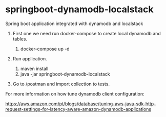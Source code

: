 # springboot-dynamodb-localstack
Spring boot application integrated with dynamodb and localstack

1. First one we need run docker-compose to create local dynamodb and tables.
   1. docker-compose up -d

2. Run application.
   1. maven install
   2. java -jar springboot-dynamodb-localstack

3. Go to /postman and import collection to tests.

For more information on how tune dynamodb client configuration: 

https://aws.amazon.com/pt/blogs/database/tuning-aws-java-sdk-http-request-settings-for-latency-aware-amazon-dynamodb-applications